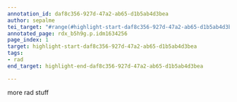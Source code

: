 ```yaml
---
annotation_id: daf8c356-927d-47a2-ab65-d1b5ab4d3bea
author: sepalme
tei_target: "#range(#highlight-start-daf8c356-927d-47a2-ab65-d1b5ab4d3bea, #highlight-end-daf8c356-927d-47a2-ab65-d1b5ab4d3bea)"
annotated_page: rdx_b5h9g.p.idm1634256
page_index: 1
target: highlight-start-daf8c356-927d-47a2-ab65-d1b5ab4d3bea
tags:
- rad
end_target: highlight-end-daf8c356-927d-47a2-ab65-d1b5ab4d3bea

---
```

more rad stuff
